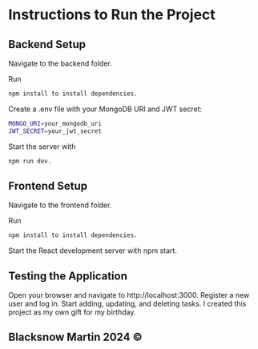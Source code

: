 # Instructions to Run the Project
## Backend Setup


Navigate to the backend folder.

Run
```bash
npm install to install dependencies.
```

Create a .env file with your MongoDB URI and JWT secret:
```bash
MONGO_URI=your_mongodb_uri
JWT_SECRET=your_jwt_secret
```

Start the server with

```bash
npm run dev.
```
## Frontend Setup

Navigate to the frontend folder.

Run
```bash
npm install to install dependencies.
```

Start the React development server with
npm start.

## Testing the Application

Open your browser and navigate to http://localhost:3000.
Register a new user and log in.
Start adding, updating, and deleting tasks.
I created this project as my own gift for my birthday.

## Blacksnow Martin 2024 ©
